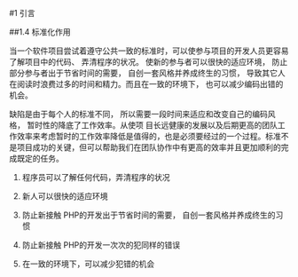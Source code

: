 \#1 引言



\#\#1.4 标准化作用

当一个软件项目尝试着遵守公共一致的标准时，可以使参与项目的开发人员更容易了解项目中的代码、 弄清程序的状况。 使新的参与者可以很快的适应环境， 防止部分参与者出于节省时间的需要， 自创一套风格并养成终生的习惯， 导致其它人在阅读时浪费过多的时间和精力。而且在一致的环境下， 也可以减少编码出错的机会。

缺陷是由于每个人的标准不同， 所以需要一段时间来适应和改变自己的编码风格， 暂时性的降底了工作效率。从使项 目长远健康的发展以及后期更高的团队工作效率来考虑暂时的工作效率降低是值得的，也是必须要经过的一个过程。标准不是项目成功的关键，但可以帮助我们在团队协作中有更高的效率并且更加顺利的完成既定的任务。

1. 程序员可以了解任何代码，弄清程序的状况

2. 新人可以很快的适应环境

3. 防止新接触 PHP的开发出于节省时间的需要， 自创一套风格并养成终生的习惯

4. 防止新接触 PHP的开发一次次的犯同样的错误

5. 在一致的环境下，可以减少犯错的机会


